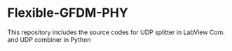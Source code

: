 # Flexible-GFDM-PHY
This repository includes the source codes for UDP splitter in LabView Com. and UDP combiner in Python
